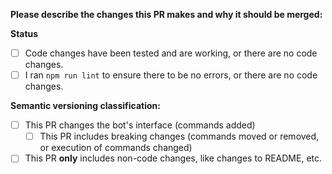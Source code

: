 **Please describe the changes this PR makes and why it should be merged:**

**Status**
- [ ] Code changes have been tested and are working, or there are no code changes.
- [ ] I ran `npm run lint` to ensure there to be no errors, or there are no code changes.

**Semantic versioning classification:**  
- [ ] This PR changes the bot's interface (commands added)
  - [ ] This PR includes breaking changes (commands moved or removed, or execution of commands changed)
- [ ] This PR **only** includes non-code changes, like changes to README, etc.
